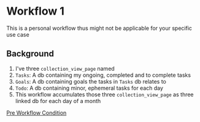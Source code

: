 # Workflow 1

This is a personal workflow thus might not be applicable for your specific use case

## Background

1. I've three `collection_view_page` named
  1. `Tasks`: A db containing my ongoing, completed and to complete tasks
  2. `Goals`: A db containing goals the tasks in `Tasks` db relates to
  3. `Todo`: A db containing minor, ephemeral tasks for each day 
2. This workflow accumulates those three `collection_view_page` as three linked db for each day of a month

[Pre Workflow Condition](./pre.png)
